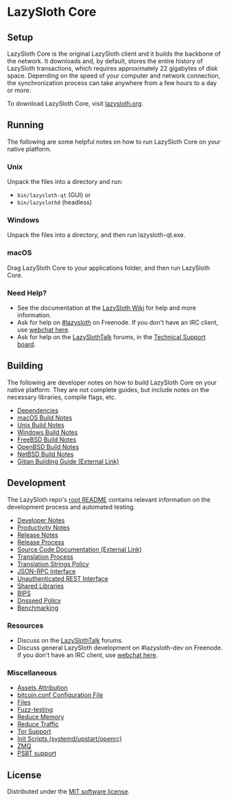 LazySloth Core
=============

Setup
---------------------
LazySloth Core is the original LazySloth client and it builds the backbone of the network. It downloads and, by default, stores the entire history of LazySloth transactions, which requires approximately 22 gigabytes of disk space. Depending on the speed of your computer and network connection, the synchronization process can take anywhere from a few hours to a day or more.

To download LazySloth Core, visit [lazysloth.org](/).

Running
---------------------
The following are some helpful notes on how to run LazySloth Core on your native platform.

### Unix

Unpack the files into a directory and run:

- `bin/lazysloth-qt` (GUI) or
- `bin/lazyslothd` (headless)

### Windows

Unpack the files into a directory, and then run lazysloth-qt.exe.

### macOS

Drag LazySloth Core to your applications folder, and then run LazySloth Core.

### Need Help?

* See the documentation at the [LazySloth Wiki](https://lazysloth.info/) for help and more information.
* Ask for help on [#lazysloth](https://webchat.freenode.net/#lazysloth) on Freenode. If you don't have an IRC client, use [webchat here](https://webchat.freenode.net/#lazysloth).
* Ask for help on the [LazySlothTalk](https://lazyslothtalk.io/) forums, in the [Technical Support board](https://lazyslothtalk.io/c/technical-support).

Building
---------------------
The following are developer notes on how to build LazySloth Core on your native platform. They are not complete guides, but include notes on the necessary libraries, compile flags, etc.

- [Dependencies](dependencies.md)
- [macOS Build Notes](build-osx.md)
- [Unix Build Notes](build-unix.md)
- [Windows Build Notes](build-windows.md)
- [FreeBSD Build Notes](build-freebsd.md)
- [OpenBSD Build Notes](build-openbsd.md)
- [NetBSD Build Notes](build-netbsd.md)
- [Gitian Building Guide (External Link)](https://github.com/bitcoin-core/docs/blob/master/gitian-building.md)

Development
---------------------
The LazySloth repo's [root README](/README.md) contains relevant information on the development process and automated testing.

- [Developer Notes](developer-notes.md)
- [Productivity Notes](productivity.md)
- [Release Notes](release-notes.md)
- [Release Process](release-process.md)
- [Source Code Documentation (External Link)](https://doxygen.bitcoincore.org/)
- [Translation Process](translation_process.md)
- [Translation Strings Policy](translation_strings_policy.md)
- [JSON-RPC Interface](JSON-RPC-interface.md)
- [Unauthenticated REST Interface](REST-interface.md)
- [Shared Libraries](shared-libraries.md)
- [BIPS](bips.md)
- [Dnsseed Policy](dnsseed-policy.md)
- [Benchmarking](benchmarking.md)

### Resources
* Discuss on the [LazySlothTalk](https://lazyslothtalk.io/) forums.
* Discuss general LazySloth development on #lazysloth-dev on Freenode. If you don't have an IRC client, use [webchat here](https://webchat.freenode.net/#lazysloth-dev).

### Miscellaneous
- [Assets Attribution](assets-attribution.md)
- [bitcoin.conf Configuration File](bitcoin-conf.md)
- [Files](files.md)
- [Fuzz-testing](fuzzing.md)
- [Reduce Memory](reduce-memory.md)
- [Reduce Traffic](reduce-traffic.md)
- [Tor Support](tor.md)
- [Init Scripts (systemd/upstart/openrc)](init.md)
- [ZMQ](zmq.md)
- [PSBT support](psbt.md)

License
---------------------
Distributed under the [MIT software license](/COPYING).
